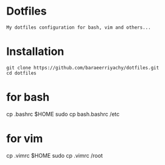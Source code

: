 # Dotfiles
```
My dotfiles configuration for bash, vim and others...
```
# Installation
```
git clone https://github.com/baraeerriyachy/dotfiles.git
cd dotfiles
```  
  # for bash
  cp .bashrc $HOME
  sudo cp bash.bashrc /etc

  # for vim
  cp .vimrc $HOME
  sudo cp .vimrc /root
  
